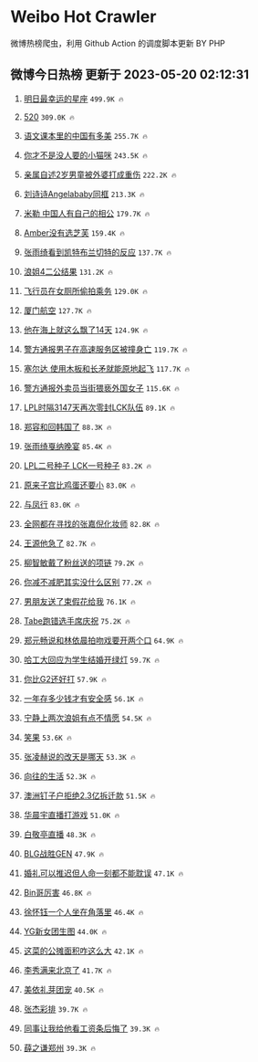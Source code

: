 # Weibo Hot Crawler 



微博热榜爬虫，利用 Github Action 的调度脚本更新 BY PHP 


## 微博今日热榜 更新于 2023-05-20 02:12:31 
1. [明日最幸运的星座](https://s.weibo.com/weibo?q=%E6%98%8E%E6%97%A5%E6%9C%80%E5%B9%B8%E8%BF%90%E7%9A%84%E6%98%9F%E5%BA%A7&t=31&band_rank=1&Refer=top) `499.9K 🔥` 

1. [520](https://s.weibo.com/weibo?q=520&t=31&band_rank=2&Refer=top) `309.0K 🔥` 

1. [语文课本里的中国有多美](https://s.weibo.com/weibo?q=%23%E8%AF%AD%E6%96%87%E8%AF%BE%E6%9C%AC%E9%87%8C%E7%9A%84%E4%B8%AD%E5%9B%BD%E6%9C%89%E5%A4%9A%E7%BE%8E%23&t=31&band_rank=3&Refer=top) `255.7K 🔥` 

1. [你才不是没人要的小猫咪](https://s.weibo.com/weibo?q=%E4%BD%A0%E6%89%8D%E4%B8%8D%E6%98%AF%E6%B2%A1%E4%BA%BA%E8%A6%81%E7%9A%84%E5%B0%8F%E7%8C%AB%E5%92%AA&t=31&band_rank=4&Refer=top) `243.5K 🔥` 

1. [亲属自述2岁男童被外婆打成重伤](https://s.weibo.com/weibo?q=%23%E4%BA%B2%E5%B1%9E%E8%87%AA%E8%BF%B02%E5%B2%81%E7%94%B7%E7%AB%A5%E8%A2%AB%E5%A4%96%E5%A9%86%E6%89%93%E6%88%90%E9%87%8D%E4%BC%A4%23&t=31&band_rank=5&Refer=top) `222.2K 🔥` 

1. [刘诗诗Angelababy同框](https://s.weibo.com/weibo?q=%23%E5%88%98%E8%AF%97%E8%AF%97Angelababy%E5%90%8C%E6%A1%86%23&t=31&band_rank=6&Refer=top) `213.3K 🔥` 

1. [米勒 中国人有自己的相公](https://s.weibo.com/weibo?q=%E7%B1%B3%E5%8B%92%20%E4%B8%AD%E5%9B%BD%E4%BA%BA%E6%9C%89%E8%87%AA%E5%B7%B1%E7%9A%84%E7%9B%B8%E5%85%AC&t=31&band_rank=7&Refer=top) `179.7K 🔥` 

1. [Amber没有选芝芙](https://s.weibo.com/weibo?q=%23Amber%E6%B2%A1%E6%9C%89%E9%80%89%E8%8A%9D%E8%8A%99%23&t=31&band_rank=8&Refer=top) `159.4K 🔥` 

1. [张雨绮看到凯特布兰切特的反应](https://s.weibo.com/weibo?q=%23%E5%BC%A0%E9%9B%A8%E7%BB%AE%E7%9C%8B%E5%88%B0%E5%87%AF%E7%89%B9%E5%B8%83%E5%85%B0%E5%88%87%E7%89%B9%E7%9A%84%E5%8F%8D%E5%BA%94%23&t=31&band_rank=9&Refer=top) `137.7K 🔥` 

1. [浪姐4二公结果](https://s.weibo.com/weibo?q=%23%E6%B5%AA%E5%A7%904%E4%BA%8C%E5%85%AC%E7%BB%93%E6%9E%9C%23&t=31&band_rank=10&Refer=top) `131.2K 🔥` 

1. [飞行员在女厕所偷拍乘务](https://s.weibo.com/weibo?q=%E9%A3%9E%E8%A1%8C%E5%91%98%E5%9C%A8%E5%A5%B3%E5%8E%95%E6%89%80%E5%81%B7%E6%8B%8D%E4%B9%98%E5%8A%A1&t=31&band_rank=11&Refer=top) `129.0K 🔥` 

1. [厦门航空](https://s.weibo.com/weibo?q=%E5%8E%A6%E9%97%A8%E8%88%AA%E7%A9%BA&t=31&band_rank=12&Refer=top) `127.7K 🔥` 

1. [他在海上就这么飘了14天](https://s.weibo.com/weibo?q=%E4%BB%96%E5%9C%A8%E6%B5%B7%E4%B8%8A%E5%B0%B1%E8%BF%99%E4%B9%88%E9%A3%98%E4%BA%8614%E5%A4%A9&t=31&band_rank=13&Refer=top) `124.9K 🔥` 

1. [警方通报男子在高速服务区被撞身亡](https://s.weibo.com/weibo?q=%23%E8%AD%A6%E6%96%B9%E9%80%9A%E6%8A%A5%E7%94%B7%E5%AD%90%E5%9C%A8%E9%AB%98%E9%80%9F%E6%9C%8D%E5%8A%A1%E5%8C%BA%E8%A2%AB%E6%92%9E%E8%BA%AB%E4%BA%A1%23&t=31&band_rank=14&Refer=top) `119.7K 🔥` 

1. [塞尔达 使用木板和长矛就能原地起飞](https://s.weibo.com/weibo?q=%E5%A1%9E%E5%B0%94%E8%BE%BE%20%E4%BD%BF%E7%94%A8%E6%9C%A8%E6%9D%BF%E5%92%8C%E9%95%BF%E7%9F%9B%E5%B0%B1%E8%83%BD%E5%8E%9F%E5%9C%B0%E8%B5%B7%E9%A3%9E&t=31&band_rank=15&Refer=top) `117.7K 🔥` 

1. [警方通报外卖员当街猥亵外国女子](https://s.weibo.com/weibo?q=%23%E8%AD%A6%E6%96%B9%E9%80%9A%E6%8A%A5%E5%A4%96%E5%8D%96%E5%91%98%E5%BD%93%E8%A1%97%E7%8C%A5%E4%BA%B5%E5%A4%96%E5%9B%BD%E5%A5%B3%E5%AD%90%23&t=31&band_rank=16&Refer=top) `115.6K 🔥` 

1. [LPL时隔3147天再次零封LCK队伍](https://s.weibo.com/weibo?q=%23LPL%E6%97%B6%E9%9A%943147%E5%A4%A9%E5%86%8D%E6%AC%A1%E9%9B%B6%E5%B0%81LCK%E9%98%9F%E4%BC%8D%23&t=31&band_rank=17&Refer=top) `89.1K 🔥` 

1. [郑容和回韩国了](https://s.weibo.com/weibo?q=%23%E9%83%91%E5%AE%B9%E5%92%8C%E5%9B%9E%E9%9F%A9%E5%9B%BD%E4%BA%86%23&t=31&band_rank=18&Refer=top) `88.3K 🔥` 

1. [张雨绮戛纳晚宴](https://s.weibo.com/weibo?q=%E5%BC%A0%E9%9B%A8%E7%BB%AE%E6%88%9B%E7%BA%B3%E6%99%9A%E5%AE%B4&t=31&band_rank=19&Refer=top) `85.4K 🔥` 

1. [LPL二号种子 LCK一号种子](https://s.weibo.com/weibo?q=LPL%E4%BA%8C%E5%8F%B7%E7%A7%8D%E5%AD%90%20LCK%E4%B8%80%E5%8F%B7%E7%A7%8D%E5%AD%90&t=31&band_rank=20&Refer=top) `83.2K 🔥` 

1. [原来子宫比鸡蛋还要小](https://s.weibo.com/weibo?q=%23%E5%8E%9F%E6%9D%A5%E5%AD%90%E5%AE%AB%E6%AF%94%E9%B8%A1%E8%9B%8B%E8%BF%98%E8%A6%81%E5%B0%8F%23&t=31&band_rank=21&Refer=top) `83.0K 🔥` 

1. [与凤行](https://s.weibo.com/weibo?q=%E4%B8%8E%E5%87%A4%E8%A1%8C&t=31&band_rank=22&Refer=top) `83.0K 🔥` 

1. [全网都在寻找的张嘉倪化妆师](https://s.weibo.com/weibo?q=%23%E5%85%A8%E7%BD%91%E9%83%BD%E5%9C%A8%E5%AF%BB%E6%89%BE%E7%9A%84%E5%BC%A0%E5%98%89%E5%80%AA%E5%8C%96%E5%A6%86%E5%B8%88%23&t=31&band_rank=23&Refer=top) `82.8K 🔥` 

1. [王源他急了](https://s.weibo.com/weibo?q=%23%E7%8E%8B%E6%BA%90%E4%BB%96%E6%80%A5%E4%BA%86%23&t=31&band_rank=24&Refer=top) `82.7K 🔥` 

1. [柳智敏戴了粉丝送的项链](https://s.weibo.com/weibo?q=%23%E6%9F%B3%E6%99%BA%E6%95%8F%E6%88%B4%E4%BA%86%E7%B2%89%E4%B8%9D%E9%80%81%E7%9A%84%E9%A1%B9%E9%93%BE%23&t=31&band_rank=25&Refer=top) `79.2K 🔥` 

1. [你减不减肥其实没什么区别](https://s.weibo.com/weibo?q=%23%E4%BD%A0%E5%87%8F%E4%B8%8D%E5%87%8F%E8%82%A5%E5%85%B6%E5%AE%9E%E6%B2%A1%E4%BB%80%E4%B9%88%E5%8C%BA%E5%88%AB%23&t=31&band_rank=26&Refer=top) `77.2K 🔥` 

1. [男朋友送了束假花给我](https://s.weibo.com/weibo?q=%23%E7%94%B7%E6%9C%8B%E5%8F%8B%E9%80%81%E4%BA%86%E6%9D%9F%E5%81%87%E8%8A%B1%E7%BB%99%E6%88%91%23&t=31&band_rank=27&Refer=top) `76.1K 🔥` 

1. [Tabe跑错选手席庆祝](https://s.weibo.com/weibo?q=%23Tabe%E8%B7%91%E9%94%99%E9%80%89%E6%89%8B%E5%B8%AD%E5%BA%86%E7%A5%9D%23&t=31&band_rank=28&Refer=top) `75.2K 🔥` 

1. [郑元畅说和林依晨拍吻戏要开两个口](https://s.weibo.com/weibo?q=%23%E9%83%91%E5%85%83%E7%95%85%E8%AF%B4%E5%92%8C%E6%9E%97%E4%BE%9D%E6%99%A8%E6%8B%8D%E5%90%BB%E6%88%8F%E8%A6%81%E5%BC%80%E4%B8%A4%E4%B8%AA%E5%8F%A3%23&t=31&band_rank=29&Refer=top) `64.9K 🔥` 

1. [哈工大回应为学生结婚开绿灯](https://s.weibo.com/weibo?q=%23%E5%93%88%E5%B7%A5%E5%A4%A7%E5%9B%9E%E5%BA%94%E4%B8%BA%E5%AD%A6%E7%94%9F%E7%BB%93%E5%A9%9A%E5%BC%80%E7%BB%BF%E7%81%AF%23&t=31&band_rank=30&Refer=top) `59.7K 🔥` 

1. [你比G2还好打](https://s.weibo.com/weibo?q=%E4%BD%A0%E6%AF%94G2%E8%BF%98%E5%A5%BD%E6%89%93&t=31&band_rank=31&Refer=top) `57.9K 🔥` 

1. [一年存多少钱才有安全感](https://s.weibo.com/weibo?q=%23%E4%B8%80%E5%B9%B4%E5%AD%98%E5%A4%9A%E5%B0%91%E9%92%B1%E6%89%8D%E6%9C%89%E5%AE%89%E5%85%A8%E6%84%9F%23&t=31&band_rank=32&Refer=top) `56.1K 🔥` 

1. [宁静上两次浪姐有点不情愿](https://s.weibo.com/weibo?q=%23%E5%AE%81%E9%9D%99%E4%B8%8A%E4%B8%A4%E6%AC%A1%E6%B5%AA%E5%A7%90%E6%9C%89%E7%82%B9%E4%B8%8D%E6%83%85%E6%84%BF%23&t=31&band_rank=33&Refer=top) `54.5K 🔥` 

1. [笑果](https://s.weibo.com/weibo?q=%E7%AC%91%E6%9E%9C&t=31&band_rank=34&Refer=top) `53.6K 🔥` 

1. [张凌赫说的改天是哪天](https://s.weibo.com/weibo?q=%23%E5%BC%A0%E5%87%8C%E8%B5%AB%E8%AF%B4%E7%9A%84%E6%94%B9%E5%A4%A9%E6%98%AF%E5%93%AA%E5%A4%A9%23&t=31&band_rank=35&Refer=top) `53.3K 🔥` 

1. [向往的生活](https://s.weibo.com/weibo?q=%E5%90%91%E5%BE%80%E7%9A%84%E7%94%9F%E6%B4%BB&t=31&band_rank=36&Refer=top) `52.3K 🔥` 

1. [澳洲钉子户拒绝2.3亿拆迁款](https://s.weibo.com/weibo?q=%E6%BE%B3%E6%B4%B2%E9%92%89%E5%AD%90%E6%88%B7%E6%8B%92%E7%BB%9D2.3%E4%BA%BF%E6%8B%86%E8%BF%81%E6%AC%BE&t=31&band_rank=37&Refer=top) `51.5K 🔥` 

1. [华晨宇直播打游戏](https://s.weibo.com/weibo?q=%23%E5%8D%8E%E6%99%A8%E5%AE%87%E7%9B%B4%E6%92%AD%E6%89%93%E6%B8%B8%E6%88%8F%23&t=31&band_rank=38&Refer=top) `51.0K 🔥` 

1. [白敬亭直播](https://s.weibo.com/weibo?q=%E7%99%BD%E6%95%AC%E4%BA%AD%E7%9B%B4%E6%92%AD&t=31&band_rank=39&Refer=top) `48.3K 🔥` 

1. [BLG战胜GEN](https://s.weibo.com/weibo?q=%23BLG%E6%88%98%E8%83%9CGEN%23&t=31&band_rank=40&Refer=top) `47.9K 🔥` 

1. [婚礼可以推迟但人命一刻都不能耽误](https://s.weibo.com/weibo?q=%23%E5%A9%9A%E7%A4%BC%E5%8F%AF%E4%BB%A5%E6%8E%A8%E8%BF%9F%E4%BD%86%E4%BA%BA%E5%91%BD%E4%B8%80%E5%88%BB%E9%83%BD%E4%B8%8D%E8%83%BD%E8%80%BD%E8%AF%AF%23&t=31&band_rank=41&Refer=top) `47.1K 🔥` 

1. [Bin哥厉害](https://s.weibo.com/weibo?q=Bin%E5%93%A5%E5%8E%89%E5%AE%B3&t=31&band_rank=42&Refer=top) `46.8K 🔥` 

1. [徐怀钰一个人坐在角落里](https://s.weibo.com/weibo?q=%23%E5%BE%90%E6%80%80%E9%92%B0%E4%B8%80%E4%B8%AA%E4%BA%BA%E5%9D%90%E5%9C%A8%E8%A7%92%E8%90%BD%E9%87%8C%23&t=31&band_rank=43&Refer=top) `46.4K 🔥` 

1. [YG新女团生图](https://s.weibo.com/weibo?q=%23YG%E6%96%B0%E5%A5%B3%E5%9B%A2%E7%94%9F%E5%9B%BE%23&t=31&band_rank=44&Refer=top) `44.0K 🔥` 

1. [这菜的公摊面积咋这么大](https://s.weibo.com/weibo?q=%23%E8%BF%99%E8%8F%9C%E7%9A%84%E5%85%AC%E6%91%8A%E9%9D%A2%E7%A7%AF%E5%92%8B%E8%BF%99%E4%B9%88%E5%A4%A7%23&t=31&band_rank=45&Refer=top) `42.1K 🔥` 

1. [李秀满来北京了](https://s.weibo.com/weibo?q=%23%E6%9D%8E%E7%A7%80%E6%BB%A1%E6%9D%A5%E5%8C%97%E4%BA%AC%E4%BA%86%23&t=31&band_rank=46&Refer=top) `41.7K 🔥` 

1. [美依礼芽团宠](https://s.weibo.com/weibo?q=%23%E7%BE%8E%E4%BE%9D%E7%A4%BC%E8%8A%BD%E5%9B%A2%E5%AE%A0%23&t=31&band_rank=47&Refer=top) `40.5K 🔥` 

1. [张杰彩排](https://s.weibo.com/weibo?q=%E5%BC%A0%E6%9D%B0%E5%BD%A9%E6%8E%92&t=31&band_rank=48&Refer=top) `39.7K 🔥` 

1. [同事让我给他看工资条后悔了](https://s.weibo.com/weibo?q=%23%E5%90%8C%E4%BA%8B%E8%AE%A9%E6%88%91%E7%BB%99%E4%BB%96%E7%9C%8B%E5%B7%A5%E8%B5%84%E6%9D%A1%E5%90%8E%E6%82%94%E4%BA%86%23&t=31&band_rank=49&Refer=top) `39.3K 🔥` 

1. [薛之谦郑州](https://s.weibo.com/weibo?q=%23%E8%96%9B%E4%B9%8B%E8%B0%A6%E9%83%91%E5%B7%9E%23&t=31&band_rank=50&Refer=top) `39.3K 🔥` 


